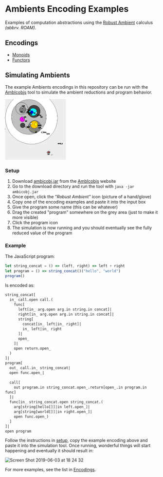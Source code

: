 # Ambients Encoding Examples

Examples of computation abstractions using the [Robust Ambient](https://pdfs.semanticscholar.org/c847/a9bb262c87bffcae9b5e2dca5dcf88551ea2.pdf) calculus *(abbrv. ROAM)*.

## Encodings

- [Monoids](https://github.com/ambientsprotocol/roam-examples/blob/master/monoids/README.md)
- [Functors](https://github.com/ambientsprotocol/roam-examples/blob/master/functors/README.md)

## Simulating Ambients

The example Ambients encodings in this repository can be run with the [AmbIcobjs](https://www-sop.inria.fr/mimosa/ambicobjs/) tool to simulate the ambient reductions and program behavior.

<img width="200" alt="Example 1" src="example1.gif">

### Setup

1. Download [ambicobj.jar](https://www-sop.inria.fr/mimosa/ambicobjs/ambicobj.jar) from the [AmbIcobjs](https://www-sop.inria.fr/mimosa/ambicobjs/) website
2. Go to the download directory and run the tool with `java -jar ambicobj.jar`
3. Once open, click the *"Robust Ambient"* icon (picture of a hand/glove)
4. Copy one of the encoding examples and paste it into the input box
5. Give the program some name (this can be whatever)
6. Drag the created "program" somewhere on the grey area (just to make it more visible)
7. Click the program icon
8. The simulation is now running and you should eventually see the fully reduced value of the program

### Example

The JavaScript program:

```js
let string_concat = () => (left, right) => left + right
let program = () => string_concat()("hello", "world")
program()
```

Is encoded as:

```
string_concat[
  in_ call.open call.(
    func[
      left[in_ arg.open arg.in string.in concat]|
      right[in_ arg.open arg.in string.in concat]|
      string[
        concat[in_ left|in_ right]|
        in_ left|in_ right
      ]|
      open_
    ]|
    open return.open_
  )
]|
program[
  out_ call.in_ string_concat|
  open func.open_|

  call[
    out program.in string_concat.open_.return[open_.in program.in func]
  ]|
  func[in_ string_concat.open string_concat.(
    arg[string[hello[]]|in left.open_]|
    arg[string[world[]]|in right.open_]|
    open func.open_)
  ]
]|
open program
```

Follow the instructions in [setup](#setup), copy the example encoding above and paste it into the simulation tool. Once running, wonderful things will start happening and eventually it should result in:

<img width="180" alt="Screen Shot 2019-06-03 at 18 24 32" src="https://user-images.githubusercontent.com/7499694/58813642-e0d13200-862c-11e9-8db6-e81369d4df2c.png">

For more examples, see the list in [Encodings](#encodings).
